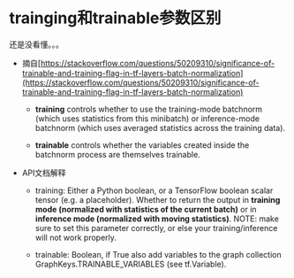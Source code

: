# trainging和trainable参数区别

还是没看懂。。。

* 摘自[https://stackoverflow.com/questions/50209310/significance-of-trainable-and-training-flag-in-tf-layers-batch-normalization](https://stackoverflow.com/questions/50209310/significance-of-trainable-and-training-flag-in-tf-layers-batch-normalization)

    * **training** controls whether to use the training-mode batchnorm (which uses statistics from this minibatch) or inference-mode batchnorm (which uses averaged statistics across the training data). 

    * **trainable** controls whether the variables created inside the batchnorm process are themselves trainable.


* API文档解释

    * training: Either a Python boolean, or a TensorFlow boolean scalar tensor (e.g. a placeholder). Whether to return the output in **training mode (normalized with statistics of the current batch)** or in **inference mode (normalized with moving statistics)**. NOTE: make sure to set this parameter correctly, or else your training/inference will not work properly.

    * trainable: Boolean, if True also add variables to the graph collection GraphKeys.TRAINABLE_VARIABLES (see tf.Variable).
